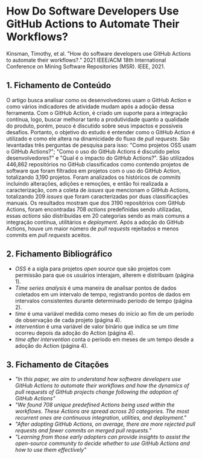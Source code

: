# How Do Software Developers Use GitHub Actions to Automate Their Workflows?

Kinsman, Timothy, et al. "How do software developers use GitHub Actions to automate their workflows?." 2021 IEEE/ACM 18th International Conference on Mining Software Repositories (MSR). IEEE, 2021.

## 1. Fichamento de Conteúdo

O artigo busca analisar como os desenvolvedores usam o GitHub Action e como vários indicadores de atividade mudam após a adoção dessa ferramenta. Com o GitHub Action, é criado um suporte para a integração contínua, logo, buscar melhorar tanto a produtividade quanto a qualidade do produto, porém, pouco é discutido sobre seus impactos e possíveis desafios. Portanto, o objetivo do estudo é entender como o GitHub Action é utilizado e como ele altera na dinamicidade do fluxo de _pull requests_. São levantadas três perguntas de pesquisa para isso: "Como projetos OSS usam o GitHub Actions?"; "Como o uso do GitHub Actions é discutido pelos desenvolvedores?" e "Qual é o impacto do GitHub Actions?". São utilizados 446,862 repositórios no GitHub classificados como contendo projetos de software que foram filtrados em projetos com o uso do GitHub Action, totalizando 3,190 projetos. Foram analizados os históricos de _commits_ incluindo alterações, adições e remoções, e então foi realizada a caracterização, com a coleta de _issues_ que mencionam o GitHub Actions, totalizando 209 _issues_ que foram caracterizadas por duas classificações manuais. Os resultados mostram que dos 3190 repositórios com GitHub Actions, foram encontradas 708 _actions_ predefinidas sendo utilizadas, essas _actions_ são distribuídas em 20 categorias sendo as mais comuns a integração contínua, utilitários e _deployment_. Após a adoção do GitHub Actions, houve um maior número de _pull requests_ rejeitados e menos commits em _pull requests_ aceitos.

## 2. Fichamento Bibliográfico 

* _OSS_ é a sigla para projetos _open source_ que são projetos com permissão para que os usuários interajam, alterem e distribuam (página 1).
* _Time series analysis_ é uma maneira de analisar pontos de dados coletados em um intervalo de tempo, registrando pontos de dados em intervalos consistentes durante determinado período de tempo (página 2).
* _time_ é uma variável medida como meses do início ao fim de um período de observação de cada projeto (página 4).
* _intervention_ é uma variável de valor binário que indica se um _time_ ocorreu depois da adoção do Action (página 4).
* _time after intervention_ conta o período em meses de um tempo desde a adoção do Action (página 4).

## 3. Fichamento de Citações 

* _"In this paper, we aim to understand how software developers use GitHub Actions to automate their workflows and how the dynamics of pull requests of GitHub projects change following the adoption of GitHub Actions"_
* _"We found 708 unique predefined Actions being used within the workflows. These Actions are spread across 20 categories. The most recurrent ones are continuous integration, utilities, and deployment."_
* _"After adopting GitHub Actions, on average, there are more rejected pull requests and fewer commits on merged pull requests."_
* _"Learning from those early adopters can provide insights to assist the open-source community to decide whether to use GitHub Actions and how to use them effectively"_
